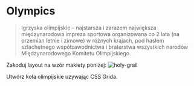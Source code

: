 # Olympics

> Igrzyska olimpijskie – najstarsza i zarazem największa międzynarodowa impreza sportowa organizowana co 2 lata (na przemian letnie i zimowe) w różnych krajach, pod hasłem szlachetnego współzawodnictwa i braterstwa wszystkich narodów Międzynarodowego Komitetu Olimpijskiego.

Zakoduj layout na wzór makiety poniżej:
![holy-grail](resources/olympics.png)

Utwórz koła olimpijskie uzywając CSS Grida.
